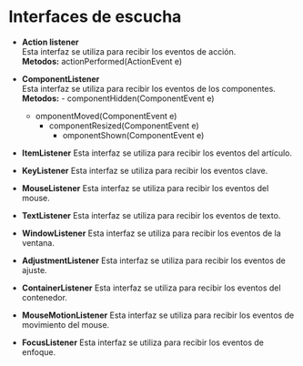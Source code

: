 # Interfaces de escucha  
- __Action listener__  
Esta interfaz se utiliza para recibir los eventos de acción.  
**Metodos:** actionPerformed(ActionEvent e)  

- __ComponentListener__   
Esta interfaz se utiliza para recibir los eventos de los componentes.  
**Metodos:**    - componentHidden(ComponentEvent e)  
    - omponentMoved(ComponentEvent e)  
        - componentResized(ComponentEvent e)  
          - omponentShown(ComponentEvent e)  

- __ItemListener__ Esta interfaz se utiliza para recibir los eventos del artículo.  
- __KeyListener__ Esta interfaz se utiliza para recibir los eventos clave.
- __MouseListener__ Esta interfaz se utiliza para recibir los eventos del mouse.
- __TextListener__ Esta interfaz se utiliza para recibir los eventos de texto.  
- __WindowListener__ Esta interfaz se utiliza para recibir los eventos de la ventana.  
- __AdjustmentListener__ Esta interfaz se utiliza para recibir los eventos de ajuste.
- __ContainerListener__ Esta interfaz se utiliza para recibir los eventos del contenedor.
- __MouseMotionListener__ Esta interfaz se utiliza para recibir los eventos de movimiento del mouse.
- __FocusListener__ Esta interfaz se utiliza para recibir los eventos de enfoque.
 
  

